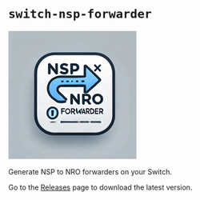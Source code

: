# `switch-nsp-forwarder`

![](./icon.jpg)

Generate NSP to NRO forwarders on your Switch.

Go to the [Releases](https://github.com/TooTallNate/switch-nsp-forwarder/releases) page to download the latest version.
